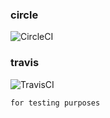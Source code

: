 ### circle
![CircleCI](https://circleci.com/gh/wryyyyyyyy/pages_template.svg?style=shield&circle-token=96870f3cbda563d780f520aa67eb71f915b61f48)
### travis
![TravisCI](https://travis-ci.com/wryyyyyyyy/pages_template.svg)

```
for testing purposes
```
